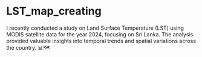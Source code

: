 # LST_map_creating
I recently conducted a study on Land Surface Temperature (LST) using MODIS satellite data for the year 2024, focusing on Sri Lanka. The analysis provided valuable insights into temporal trends and spatial variations across the country. 📊🗺️
